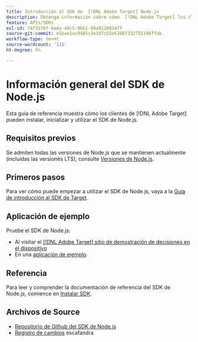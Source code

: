 ```yaml
---
title: Introducción al SDK de  [!DNL Adobe Target] Node.js
description: Obtenga información sobre cómo  [!DNL Adobe Target] los clientes pueden instalar, inicializar y utilizar el SDK de Node.js.
feature: APIs/SDKs
exl-id: 74f31f6f-6ada-49c5-9b61-98a91288347f
source-git-commit: e5bae1ac9485c3e1d7c55e6386f332755196ffab
workflow-type: tm+mt
source-wordcount: '115'
ht-degree: 5%

---
```


# Información general del SDK de Node.js

Esta guía de referencia muestra cómo los clientes de [!DNL Adobe Target] pueden instalar, inicializar y utilizar el SDK de Node.js.

## Requisitos previos

Se admiten todas las versiones de Node.js que se mantienen actualmente (incluidas las versiones LTS); consulte [Versiones de Node.js](https://en.wikipedia.org/wiki/Node.js#Releases).

## Primeros pasos

Para ver cómo puede empezar a utilizar el SDK de Node.js, vaya a la [Guía de introducción al SDK de Target](../sdk-guides/getting-started/getting-started.md).

## Aplicación de ejemplo

Pruebe el SDK de Node.js:

* Al visitar el [[!DNL Adobe Target] sitio de demostración de decisiones en el dispositivo](https://github.com/adobe/on-device-decisioning-demo-site)
* En una [aplicación de ejemplo](../sdk-guides/sample-apps/sample-apps.md).

## Referencia

Para leer y comprender la documentación de referencia del SDK de Node.js, comience en [Instalar SDK](install-sdk.md).

## Archivos de Source

* [Repositorio de Github del SDK de Node.js](https://github.com/adobe/target-nodejs-sdk)
* [Registro de cambios](https://github.com/adobe/target-nodejs-sdk/blob/main/CHANGELOG.md)
escafandra&#x200B;
